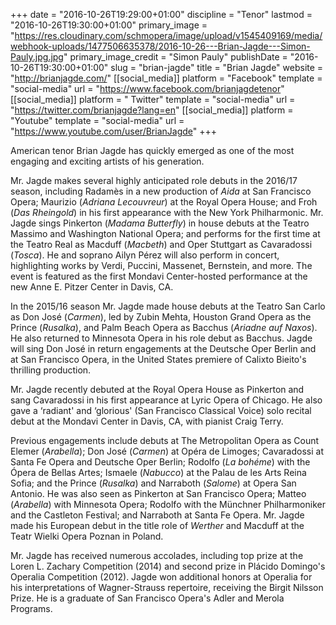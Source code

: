 +++
date = "2016-10-26T19:29:00+01:00"
discipline = "Tenor"
lastmod = "2016-10-26T19:30:00+01:00"
primary_image = "https://res.cloudinary.com/schmopera/image/upload/v1545409169/media/webhook-uploads/1477506635378/2016-10-26---Brian-Jagde---Simon-Pauly.jpg.jpg"
primary_image_credit = "Simon Pauly"
publishDate = "2016-10-26T19:30:00+01:00"
slug = "brian-jagde"
title = "Brian Jagde"
website = "http://brianjagde.com/"
[[social_media]]
platform = "Facebook"
template = "social-media"
url = "https://www.facebook.com/brianjagdetenor"
[[social_media]]
platform = " Twitter"
template = "social-media"
url = "https://twitter.com/brianjagde?lang=en"
[[social_media]]
platform = "Youtube"
template = "social-media"
url = "https://www.youtube.com/user/BrianJagde"
+++

American tenor Brian Jagde has quickly emerged as one of the most engaging and exciting artists of his generation.

Mr. Jagde makes several highly anticipated role debuts in the 2016/17 season, including Radamès in a new production of *Aida* at San Francisco Opera; Maurizio (*Adriana Lecouvreur*) at the Royal Opera House; and Froh (*Das Rheingold*) in his first appearance with the New York Philharmonic. Mr. Jagde sings Pinkerton (*Madama Butterfly*) in house debuts at the Teatro Massimo and Washington National Opera; and performs for the first time at the Teatro Real as Macduff (*Macbeth*) and Oper Stuttgart as Cavaradossi (*Tosca*). He and soprano Ailyn Pérez will also perform in concert, highlighting works by Verdi, Puccini, Massenet, Bernstein, and more. The event is featured as the first Mondavi Center-hosted performance at the new Anne E. Pitzer Center in Davis, CA.

In the 2015/16 season Mr. Jagde made house debuts at the Teatro San Carlo as Don José (*Carmen*), led by Zubin Mehta, Houston Grand Opera as the Prince (*Rusalka*), and Palm Beach Opera as Bacchus (*Ariadne auf Naxos*). He also returned to Minnesota Opera in his role debut as Bacchus. Jagde will sing Don José in return engagements at the Deutsche Oper Berlin and at San Francisco Opera, in the United States premiere of Calixto Bieito's thrilling production.

Mr. Jagde recently debuted at the Royal Opera House as Pinkerton and sang Cavaradossi in his first appearance at Lyric Opera of Chicago. He also gave a ‘radiant' and ‘glorious' (San Francisco Classical Voice) solo recital debut at the Mondavi Center in Davis, CA, with pianist Craig Terry.

Previous engagements include debuts at The Metropolitan Opera as Count Elemer (*Arabella*); Don José (*Carmen*) at Opéra de Limoges; Cavaradossi at Santa Fe Opera and Deutsche Oper Berlin; Rodolfo (*La bohéme*) with the Ópera de Bellas Artes; Ismaele (*Nabucco*) at the Palau de les Arts Reina Sofia; and the Prince (*Rusalka*) and Narraboth (*Salome*) at Opera San Antonio. He was also seen as Pinkerton at San Francisco Opera; Matteo (*Arabella*) with Minnesota Opera; Rodolfo with the Münchner Philharmoniker and the Castleton Festival; and Narraboth at Santa Fe Opera. Mr. Jagde made his European debut in the title role of *Werther* and Macduff at the Teatr Wielki Opera Poznan in Poland.

Mr. Jagde has received numerous accolades, including top prize at the Loren L. Zachary Competition (2014) and second prize in Plácido Domingo's Operalia Competition (2012). Jagde won additional honors at Operalia for his interpretations of Wagner-Strauss repertoire, receiving the Birgit Nilsson Prize. He is a graduate of San Francisco Opera's Adler and Merola Programs.
